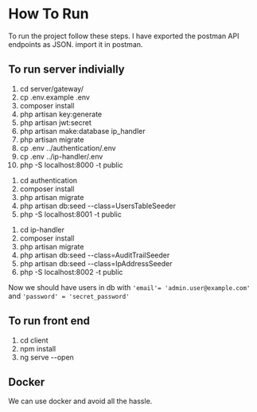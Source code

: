 # How To Run

To run the project follow these steps. I have exported the postman API endpoints as JSON. import it in postman.

## To run server indivially

1. cd server/gateway/
2. cp .env.example .env
3. composer install
4. php artisan key:generate
5. php artisan jwt:secret
6. php artisan make:database ip_handler
7. php artisan migrate
8. cp .env ../authentication/.env
9. cp .env ../ip-handler/.env
10. php -S localhost:8000 -t public

<!-- Move to "authentication" microservice -->
1. cd authentication
2. composer install
3. php artisan migrate
4. php artisan db:seed --class=UsersTableSeeder
5. php -S localhost:8001 -t public

<!-- Move to "ip-handler" microservice -->
1. cd ip-handler
2. composer install
3. php artisan migrate
4. php artisan db:seed --class=AuditTrailSeeder
5. php artisan db:seed --class=IpAddressSeeder
6. php -S localhost:8002 -t public

Now we should have users in db with `'email'= 'admin.user@example.com'` and `'password' = 'secret_password'`

## To run front end
<!-- Move to "angular" -->
1. cd client
2. npm install
3. ng serve --open

## Docker

We can use docker and avoid all the hassle.
